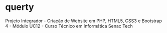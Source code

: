 # querty
 Projeto Integrador - Criação de Website em PHP, HTML5, CSS3 e Bootstrap 4 - Módulo UC12 - Curso Técnico em Informática Senac Tech
